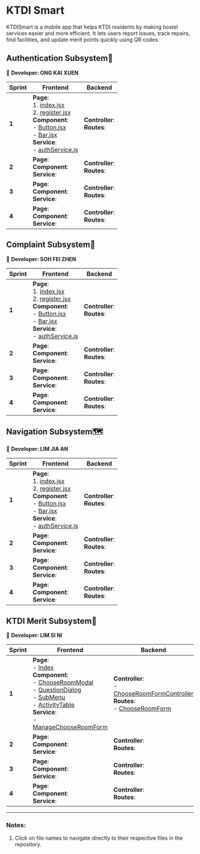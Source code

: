 # KTDI Smart
KTDISmart is a mobile app that helps KTDI residents by making hostel services easier and more efficient. It lets users report issues, track repairs, find facilities, and update merit points quickly using QR codes.

## Authentication Subsystem🔐
👧 **Developer: ONG KAI XUEN**

| Sprint | Frontend | Backend |
|--------|----------|---------|
| **1**  | **Page**:  <br> 1. [index.jsx](./frontend/app/index.jsx)  <br> 2. [register.jsx](./frontend/app/register.jsx) <br> **Component**:  <br> - [Button.jsx](./frontend/component/Button.jsx)  <br> - [Bar.jsx](./frontend/component/Bar.jsx)  <br> **Service**:  <br> - [authService.js](./frontend/services/authService.js) | **Controller**: <br> **Routes**: <br>|
| **2**  | **Page**:  <br> **Component**: <br> **Service**:  <br> |  **Controller**: <br> **Routes**: <br> |
| **3**  |  **Page**:  <br> **Component**: <br> **Service**:  <br> |  **Controller**: <br> **Routes**: <br> |
| **4**  | **Page**:  <br> **Component**: <br> **Service**:  <br> |  **Controller**: <br> **Routes**: <br> |

## Complaint Subsystem📝
👧 **Developer: SOH FEI ZHEN**

| Sprint | Frontend | Backend |
|--------|----------|---------|
| **1**  | **Page**:  <br> 1. [index.jsx](./frontend/app/index.jsx)  <br> 2. [register.jsx](./frontend/app/register.jsx) <br> **Component**:  <br> - [Button.jsx](./frontend/component/Button.jsx)  <br> - [Bar.jsx](./frontend/component/Bar.jsx)  <br> **Service**:  <br> - [authService.js](./frontend/services/authService.js) | **Controller**: <br> **Routes**: <br>|
| **2**  | **Page**:  <br> **Component**: <br> **Service**:  <br> |  **Controller**: <br> **Routes**: <br> |
| **3**  |  **Page**:  <br> **Component**: <br> **Service**:  <br> |  **Controller**: <br> **Routes**: <br> |
| **4**  | **Page**:  <br> **Component**: <br> **Service**:  <br> |  **Controller**: <br> **Routes**: <br> |

## Navigation Subsystem🗺️
👦 **Developer: LIM JIA AN** 

| Sprint | Frontend | Backend |
|--------|----------|---------|
| **1**  | **Page**:  <br> 1. [index.jsx](./frontend/app/index.jsx)  <br> 2. [register.jsx](./frontend/app/register.jsx) <br> **Component**:  <br> - [Button.jsx](./frontend/component/Button.jsx)  <br> - [Bar.jsx](./frontend/component/Bar.jsx)  <br> **Service**:  <br> - [authService.js](./frontend/services/authService.js) | **Controller**: <br> **Routes**: <br>|
| **2**  | **Page**:  <br> **Component**: <br> **Service**:  <br> |  **Controller**: <br> **Routes**: <br> |
| **3**  |  **Page**:  <br> **Component**: <br> **Service**:  <br> |  **Controller**: <br> **Routes**: <br> |
| **4**  | **Page**:  <br> **Component**: <br> **Service**:  <br> |  **Controller**: <br> **Routes**: <br> |

## KTDI Merit Subsystem🥅
👧 **Developer: LIM SI NI**

| Sprint | Frontend | Backend |
|--------|----------|---------|
| **1**  | **Page**:  <br> - [Index](./frontend/app/(ktdi-merit)/index.jsx)  <br> **Component**:  <br> - [ChooseRoomModal](./frontend/components/ktdi-merit/ChooseRoomModal.jsx)  <br> - [QuestionDialog](./frontend/components/ktdi-merit/QuestionDialog.jsx)  <br>- [SubMenu](./frontend/components/ktdi-merit/SubMenu.jsx)  <br>- [ActivityTable](./frontend/components/ktdi-merit/ActivityTable.jsx)  <br> **Service**:  <br> - [ManageChooseRoomForm](./frontend/services/manageChooseRoomForm.js) | **Controller**: <br> - [ChooseRoomFormController](./backend/controllers/chooseRoomFormController.js) <br> **Routes**: <br> - [ChooseRoomForm](./backend/routes/chooseRoomForm.js) <br>|
| **2**  | **Page**:  <br> **Component**: <br> **Service**:  <br> |  **Controller**: <br> **Routes**: <br> |
| **3**  |  **Page**:  <br> **Component**: <br> **Service**:  <br> |  **Controller**: <br> **Routes**: <br> |
| **4**  | **Page**:  <br> **Component**: <br> **Service**:  <br> |  **Controller**: <br> **Routes**: <br> |

---

### Notes:
1. Click on file names to navigate directly to their respective files in the repository.
